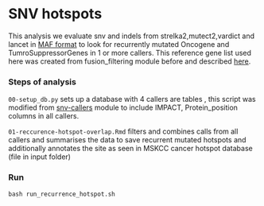 # SNV hotspots

This analysis we evaluate snv and indels from strelka2,mutect2,vardict and lancet in [MAF format](https://docs.gdc.cancer.gov/Data/File_Formats/MAF_Format/) to look for recurrently mutated Oncogene and TumroSuppressorGenes in 1 or more callers. This reference gene list used here was created from fusion_filtering module before and described [here](https://github.com/AlexsLemonade/OpenPBTA-analysis/tree/master/analyses/fusion_filtering#inputs-used-as-reference). 

### Steps of analysis

`00-setup_db.py` sets up a database with 4 callers are tables , this script was modified from [snv-callers](https://github.com/AlexsLemonade/OpenPBTA-analysis/tree/master/analyses/snv-callers) module to include IMPACT, Protein_position columns in all callers. 

`01-reccurence-hotspot-overlap.Rmd` filters and combines calls from all callers and summarises the data to save recurrent mutated hotspots and additionally annotates the site as seen in MSKCC cancer hotspot database (file in input folder)

   
### Run

```
bash run_recurrence_hotspot.sh 

```

